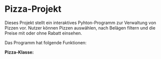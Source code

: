 # Pizza-Projekt

Dieses Projekt stellt ein interaktives Pyhton-Programm zur Verwaltung von Pizzen vor. Nutzer können Pizzen auswählen, nach Belägen filtern und die Preise mit oder ohne Rabatt einsehen. 

Das Programm hat folgende Funktionen:

**Pizza-Klasse:**
